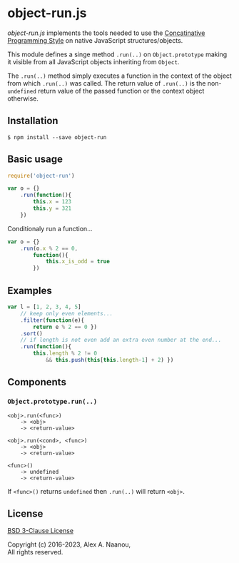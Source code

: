 # object-run.js

_object-run.js_ implements the tools needed to use the [Concatinative 
Programming Style](https://en.wikipedia.org/wiki/Concatenative_programming_language) 
on native JavaScript structures/objects.

This module defines a singe method `.run(..)` on `Object.prototype` making 
it visible from all JavaScript objects inheriting from `Object`.

The `.run(..)` method simply executes a function in the context of the 
object from which `.run(..)` was called. The return value of `.run(..)` 
is the non-`undefined` return value of the passed function or the context 
object otherwise.


## Installation

```shell
$ npm install --save object-run
```

## Basic usage

```javascript
require('object-run')
```

```javascript
var o = {}
	.run(function(){
		this.x = 123
		this.y = 321
	})
```

Conditionaly run a function...
```javascript
var o = {}
	.run(o.x % 2 == 0,
		function(){
			this.x_is_odd = true
		})
```

## Examples

```javascript
var l = [1, 2, 3, 4, 5]
	// keep only even elements...
	.filter(function(e){
		return e % 2 == 0 })
	.sort()
	// if length is not even add an extra even number at the end...
	.run(function(){
		this.length % 2 != 0
			&& this.push(this[this.length-1] + 2) })
```



## Components

### `Object.prototype.run(..)`

```
<obj>.run(<func>)
	-> <obj>
	-> <return-value>

<obj>.run(<cond>, <func>)
	-> <obj>
	-> <return-value>
```

```
<func>()
	-> undefined
	-> <return-value>
```

If `<func>()` returns `undefined` then `.run(..)` will return `<obj>`.



## License

[BSD 3-Clause License](./LICENSE)

Copyright (c) 2016-2023, Alex A. Naanou,  
All rights reserved.


<!-- vim:set ts=4 sw=4 spell : -->
